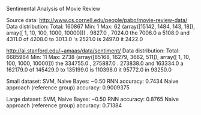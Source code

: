 Sentimental Analysis of Movie Review

Source data: 
http://www.cs.cornell.edu/people/pabo/movie-review-data/
Data distribution:
Total:  160867  Min:  1  Max:  62
(array([15142,  1484,   143,    18]), array([    1,    10,   100,  1000, 10000]))
. 9827.0
, 7024.0
the 7006.0
a 5108.0
and 4311.0
of 4208.0
to 3013.0
's 2521.0
is 2497.0
it 2422.0

http://ai.stanford.edu/~amaas/data/sentiment/
Data distribution:
Total:  6685964  Min:  11  Max:  2738
(array([85168, 16279,  3662,   511]), array([    1,    10,   100,  1000, 10000]))
the 334755.0
, 275887.0
. 273838.0
and 163334.0
a 162179.0
of 145429.0
to 135199.0
is 110398.0
it 95772.0
in 93250.0

Small dataset:
SVM, Naive Bayes: ~0.50
RNN accuracy: 0.7434
Naive approach (reference group) accuracy: 0.9009375

Large dataset:
SVM, Naive Bayes: ~0.50
RNN accuracy: 0.8765
Naive approach (reference group) accuracy: 0.71384